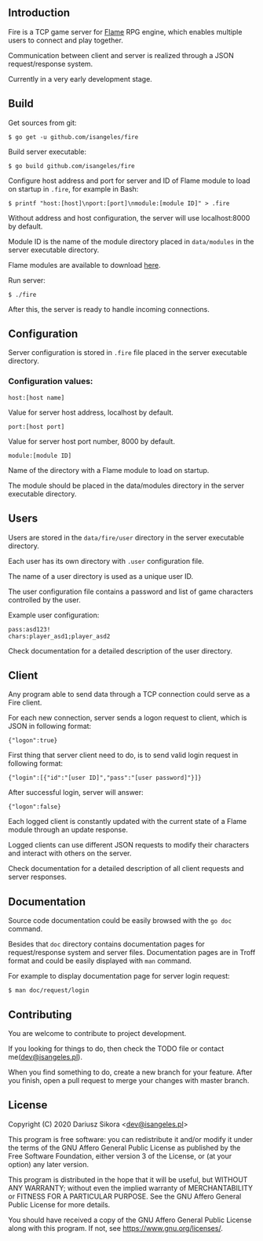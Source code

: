 ## Introduction
Fire is a TCP game server for [Flame](https://github.com/Isangeles/flame) RPG engine, which enables multiple users
to connect and play together.

Communication between client and server is realized through a JSON request/response system.

Currently in a very early development stage.
## Build
Get sources from git:
```
$ go get -u github.com/isangeles/fire
```
Build server executable:
```
$ go build github.com/isangeles/fire
```
Configure host address and port for server and ID of Flame module to load on startup in `.fire`, for example in Bash:
```
$ printf "host:[host]\nport:[port]\nmodule:[module ID]" > .fire
```
Without address and host configuration, the server will use localhost:8000 by default.

Module ID is the name of the module directory placed in `data/modules` in the server executable directory.

Flame modules are available to download [here](http://flame.isangeles.pl/mods).

Run server:
```
$ ./fire
```
After this, the server is ready to handle incoming connections.
## Configuration
Server configuration is stored in `.fire` file placed in the server executable directory.
### Configuration values:
```
host:[host name]
```
Value for server host address, localhost by default.
```
port:[host port]
```
Value for server host port number, 8000 by default.
```
module:[module ID]
```
Name of the directory with a Flame module to load on startup.

The module should be placed in the data/modules directory in the server executable directory.
## Users
Users are stored in the `data/fire/user` directory in the server executable directory.

Each user has its own directory with `.user` configuration file.

The name of a user directory is used as a unique user ID.

The user configuration file contains a password and list of game characters controlled by the user.

Example user configuration:
```
pass:asd123!
chars:player_asd1;player_asd2
```
Check documentation for a detailed description of the user directory.
## Client
Any program able to send data through a TCP connection could serve as a Fire client.

For each new connection, server sends a logon request to client, which is JSON in following format:
```
{"logon":true}
```
First thing that server client need to do, is to send valid login request in following format:
```
{"login":[{"id":"[user ID]","pass":"[user password]"}]}
```
After successful login, server will answer:
```
{"logon":false}
```
Each logged client is constantly updated with the current state of a Flame module through an update response.

Logged clients can use different JSON requests to modify their characters and interact with others on the server.

Check documentation for a detailed description of all client requests and server responses.
## Documentation
Source code documentation could be easily browsed with the `go doc` command.

Besides that `doc` directory contains documentation pages for request/response system and server files.
Documentation pages are in Troff format and could be easily displayed with `man` command.

For example to display documentation page for server login request:
```
$ man doc/request/login
```
## Contributing
You are welcome to contribute to project development.

If you looking for things to do, then check the TODO file or contact me(dev@isangeles.pl).

When you find something to do, create a new branch for your feature.
After you finish, open a pull request to merge your changes with master branch.
## License
Copyright (C) 2020 Dariusz Sikora <<dev@isangeles.pl>>

This program is free software: you can redistribute it and/or modify
it under the terms of the GNU Affero General Public License as published by
the Free Software Foundation, either version 3 of the License, or
(at your option) any later version.

This program is distributed in the hope that it will be useful,
but WITHOUT ANY WARRANTY; without even the implied warranty of
MERCHANTABILITY or FITNESS FOR A PARTICULAR PURPOSE.  See the
GNU Affero General Public License for more details.

You should have received a copy of the GNU Affero General Public License
along with this program.  If not, see <https://www.gnu.org/licenses/>.
